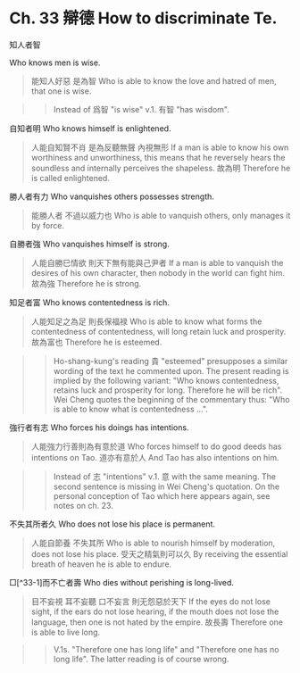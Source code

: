 # Ch. 33 辯德 How to discriminate Te.

知人者智

Who knows men is wise.

> 能知人好惡
是為智
Who is able to know the love and hatred of men,
that one is wise.

>> Instead of 爲智 "is wise" v.1. 有智 "has wisdom".

自知者明
Who knows himself is enlightened.

> 人能自知賢不肖
是為反聽無聲
內視無形
If a man is able to know his own worthiness and unworthiness,
this means that he reversely hears the soundless
and internally perceives the shapeless.
故為明
Therefore he is called enlightened.

勝人者有力
Who vanquishes others possesses strength.

> 能勝人者
不過以威力也
Who is able to vanquish others,
only manages it by force.

自勝者強
Who vanquishes himself is strong.

> 人能自勝巳情欲
則天下無有能與己尹者
If a man is able to vanquish the desires of his own character,
then nobody in the world can fight him.
故為強
Therefore he is strong.

知足者富
Who knows contentedness is rich.

> 人能知足之為足
則長保福禄
Who is able to know what forms the contentedness of contentedness,
will long retain luck and prosperity.
故為富也
Therefore he is esteemed.

>> Ho-shang-kung's reading 貴 "esteemed"
presupposes a similar wording of the text he commented upon.
The present reading is implied by the following variant:
"Who knows contentedness, retains luck and prosperity for long.
Therefore he will be rich".
Wei Cheng quotes the beginning of the commentary thus:
"Who is able to know what is contentedness ...".

強行者有志
Who forces his doings has intentions.

> 人能強力行善則為有意於道
Who forces himself to do good deeds has intentions on Tao.
道亦有意於人
And Tao has also intentions on him.

>> Instead of 志 "intentions" v.1. 意 with the same meaning.
The second sentence is missing in Wei Cheng's quotation.
On the personal conception of Tao which here appears again,
see notes on ch. 23.

不失其所者久
Who does not lose his place is permanent.

> 人能自節養
不失其所
Who is able to nourish himself by moderation,
does not lose his place.
受天之精氣則可以久
By receiving the essential breath of heaven he is able to endure.

□[^33-1]而不亡者壽
Who dies without perishing is long-lived.

> 目不妄視
耳不妄聽
口不妄言
則无怨惡於天下
If the eyes do not lose sight,
if the ears do not lose hearing,
if the mouth does not lose the language,
then one is not hated by the empire.
故長壽
Therefore one is able to live long.

>> V.1s. "Therefore one has long life"
and "Therefore one has no long life".
The latter reading is of course wrong.
